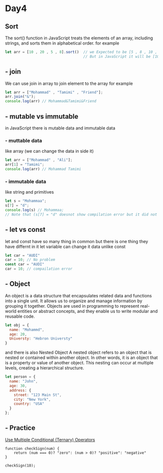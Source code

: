 # Day4

## Sort
The sort() function in JavaScript treats the elements of an array, including strings, and sorts them in alphabetical order.
for example 
``` javascript
let arr = [10 , 20 , 5 , 8].sort()  // we Expected to be [5 , 8 , 10 , 20]
                                    // But in JavaScript it will be [10 , 20 , 5 , 8]
```

## - join
We can use join in array to join element to the array 
for example 
``` javascript
let arr = ["Mohammad" , "Tamimi" , "Friend"];
arr.join("&");
console.log(arr) // Mohammad&Tamimi&Friend
```

## - mutable vs immutable
in JavaScript there is mutable data and immutable data
### - muttable data 
like array (we can change the data in side it)
``` javascript
let arr = ["Mohammad" , "Ali"];
arr[1] = "Tamimi";
console.log(arr) // Mohammad Tamimi
```
### - immutable data
like string and primitives
``` javascript
let s = "Mohammaa";
s[7] = "d";
console.log(s) // Mohammaa;
// Note that (s[7] = "d" doesnot show compilation error but it did not work)
``` 
## - let vs const 
let and const have so many thing in common but there is one thing they have differnt in it
let variable can change it data unlike const 
``` javascript
let car = "AUDI"
car = 10; // No problem
const car = "AUDI"
car = 10; // compailation error
```
## - Object
An object is a data structure that encapsulates related data and functions into a single unit. It allows us to organize and manage information by grouping it together. Objects are used in programming to represent real-world entities or abstract concepts, and they enable us to write modular and reusable code.
``` javascript
let obj = {
  name: "Mohammd",
  age: 20,
  Universty: "Hebron Universty"
}
```
and there is also Nested Object
A nested object refers to an object that is nested or contained within another object. In other words, it is an object that is a property or value of another object. This nesting can occur at multiple levels, creating a hierarchical structure.
``` javascript
let person = {
  name: "John",
  age: 30,
  address: {
    street: "123 Main St",
    city: "New York",
    country: "USA"
  }
};
```
## - Practice 
[Use Multiple Conditional (Ternary) Operators](https://www.freecodecamp.org/learn/javascript-algorithms-and-data-structures/basic-javascript/use-multiple-conditional-ternary-operators)
``` javascritp
function checkSign(num) {
    return (num === 0)? "zero": (num > 0)? "positive": "negative"
}

checkSign(10);
```



